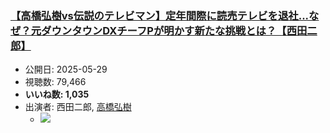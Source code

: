 ### [【高橋弘樹vs伝説のテレビマン】定年間際に読売テレビを退社...なぜ？元ダウンタウンDXチーフPが明かす新たな挑戦とは？【西田二郎】](https://www.youtube.com/watch?v=zZYipP_9Kek)
-   公開日: 2025-05-29
-   視聴数: 79,466
-   **いいね数: 1,035**
-   出演者: 西田二郎, [高橋弘樹](/rehacq_fan/people/高橋弘樹 "wikilink")
    - [![](https://img.youtube.com/vi/zZYipP_9Kek/hqdefault.jpg)](https://www.youtube.com/watch?v=zZYipP_9Kek)
